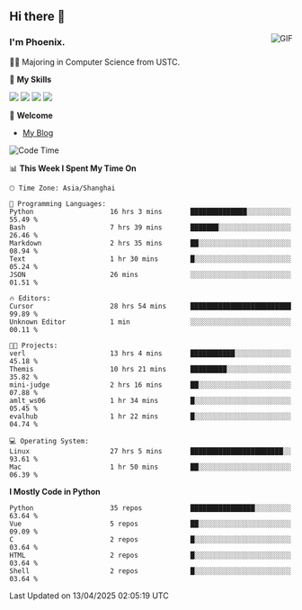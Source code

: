 ## Hi there 👋
<img align="right" alt="GIF" src="https://raw.githubusercontent.com/JoeyBling/JoeyBling/master/pic/pusheencode.gif" />

### I'm Phoenix.

👨‍🎓 Majoring in Computer Science from USTC.

🌟 **My Skills**

![](https://img.shields.io/badge/-Python-3e74a2?style=flat-square&logo=Python&logoColor=fff)
![](https://img.shields.io/badge/-C++-9f62a5?style=flat&logo=cplusplus&logoColor=white)
![](https://img.shields.io/badge/-Linux-185886?style=flat-square&logo=Linux&logoColor=fff)
![](https://img.shields.io/badge/-Rust-ff4136?style=flat-square&logo=Rust&logoColor=fff)

💬 **Welcome**

- [My Blog](https://ysy-phoenix.github.io/)

<!--START_SECTION:waka-->
![Code Time](http://img.shields.io/badge/Code%20Time-1%2C398%20hrs%2059%20mins-blue)

📊 **This Week I Spent My Time On** 

```text
🕑︎ Time Zone: Asia/Shanghai

💬 Programming Languages: 
Python                   16 hrs 3 mins       ██████████████░░░░░░░░░░░   55.49 % 
Bash                     7 hrs 39 mins       ███████░░░░░░░░░░░░░░░░░░   26.46 % 
Markdown                 2 hrs 35 mins       ██░░░░░░░░░░░░░░░░░░░░░░░   08.94 % 
Text                     1 hr 30 mins        █░░░░░░░░░░░░░░░░░░░░░░░░   05.24 % 
JSON                     26 mins             ░░░░░░░░░░░░░░░░░░░░░░░░░   01.51 % 

🔥 Editors: 
Cursor                   28 hrs 54 mins      █████████████████████████   99.89 % 
Unknown Editor           1 min               ░░░░░░░░░░░░░░░░░░░░░░░░░   00.11 % 

🐱‍💻 Projects: 
verl                     13 hrs 4 mins       ███████████░░░░░░░░░░░░░░   45.18 % 
Themis                   10 hrs 21 mins      █████████░░░░░░░░░░░░░░░░   35.82 % 
mini-judge               2 hrs 16 mins       ██░░░░░░░░░░░░░░░░░░░░░░░   07.88 % 
amlt_ws06                1 hr 34 mins        █░░░░░░░░░░░░░░░░░░░░░░░░   05.45 % 
evalhub                  1 hr 22 mins        █░░░░░░░░░░░░░░░░░░░░░░░░   04.74 % 

💻 Operating System: 
Linux                    27 hrs 5 mins       ███████████████████████░░   93.61 % 
Mac                      1 hr 50 mins        ██░░░░░░░░░░░░░░░░░░░░░░░   06.39 % 
```

**I Mostly Code in Python** 

```text
Python                   35 repos            ████████████████░░░░░░░░░   63.64 % 
Vue                      5 repos             ██░░░░░░░░░░░░░░░░░░░░░░░   09.09 % 
C                        2 repos             █░░░░░░░░░░░░░░░░░░░░░░░░   03.64 % 
HTML                     2 repos             █░░░░░░░░░░░░░░░░░░░░░░░░   03.64 % 
Shell                    2 repos             █░░░░░░░░░░░░░░░░░░░░░░░░   03.64 % 
```




 Last Updated on 13/04/2025 02:05:19 UTC
<!--END_SECTION:waka-->

<!--
**ysy-phoenix/ysy-phoenix** is a ✨ _special_ ✨ repository because its `README.md` (this file) appears on your GitHub profile.

Here are some ideas to get you started:

- 🔭 I’m currently working on ...
- 🌱 I’m currently learning ...
- 👯 I’m looking to collaborate on ...
- 🤔 I’m looking for help with ...
- 💬 Ask me about ...
- 📫 How to reach me: ...
- 😄 Pronouns: ...
- ⚡ Fun fact: ...
-->
